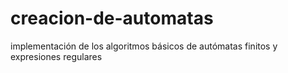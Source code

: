 # creacion-de-automatas
 implementación  de  los  algoritmos  básicos  de  autómatas  finitos  y  expresiones regulares
